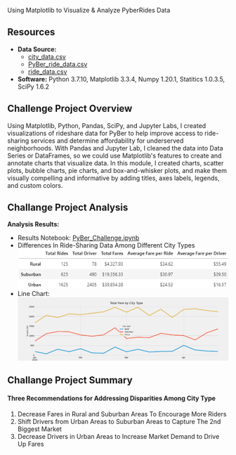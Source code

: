 Using Matplotlib to Visualize & Analyze PyberRides Data
## Resources

- **Data Source:** 
  - [city_data.csv](Resources/city_data.csv)
  - [PyBer_ride_data.csv](Resources/PyBer_ride_data.csv)
  - [ride_data.csv](Resources/ride_data.csv)
- **Software:** Python 3.7.10, Matplotlib 3.3.4, Numpy 1.20.1, Statitics 1.0.3.5, SciPy 1.6.2

## Challenge Project Overview 

Using Matplotlib, Python, Pandas, SciPy, and Jupyter Labs, I created visualizations of rideshare data for PyBer to help improve access to ride-sharing services and determine affordability for underserved neighborhoods. With Pandas and Jupyter Lab, I cleaned the data into Data Series or DataFrames, so we could use Matplotlib's features to create and annotate charts that visualize data. In this module, I created charts, scatter plots, bubble charts, pie charts, and box-and-whisker plots, and make them visually compelling and informative by adding titles, axes labels, legends, and custom colors.

## Challange Project Analysis

**Analysis Results:**
  - Results Notebook: [PyBer_Challenge.ipynb](PyBer_Challenge.ipynb)
  - Differences In Ride-Sharing Data Among Different City Types
![Fig9](Analysis/Fig9.PNG)
  - Line Chart: 
![Fig8](Analysis/fig8.png)

## Challange Project Summary

#### Three Recommendations for Addressing Disparities Among City Type

1) Decrease Fares in Rural and Suburban Areas To Encourage More Riders 
2) Shift Drivers from Urban Areas to Suburban Areas to Capture The 2nd Biggest Market 
3) Decrease Drivers in Urban Areas to Increase Market Demand to Drive Up Fares 

